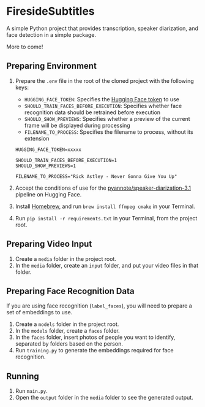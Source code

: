 # FiresideSubtitles

A simple Python project that provides transcription, speaker diarization, and face detection in a simple package.

More to come!

## Preparing Environment

1. Prepare the `.env` file in the root of the cloned project with the following keys:
    - `HUGGING_FACE_TOKEN`: Specifies the [Hugging Face token](https://huggingface.co/docs/hub/security-tokens) to use
    - `SHOULD_TRAIN_FACES_BEFORE_EXECUTION`: Specifies whether face recognition data should be retrained before execution
    - `SHOULD_SHOW_PREVIEWS`: Specifies whether a preview of the current frame will be displayed during processing
    - `FILENAME_TO_PROCESS`: Specifies the filename to process, without its extension

    ```dotenv
    HUGGING_FACE_TOKEN=xxxxx

    SHOULD_TRAIN_FACES_BEFORE_EXECUTION=1
    SHOULD_SHOW_PREVIEWS=1

    FILENAME_TO_PROCESS="Rick Astley - Never Gonna Give You Up"
    ```

2. Accept the conditions of use for the [pyannote/speaker-diarization-3.1](https://huggingface.co/pyannote/speaker-diarization-3.1) pipeline on Hugging Face.
3. Install [Homebrew](https://brew.sh), and run `brew install ffmpeg cmake` in your Terminal.
4. Run `pip install -r requirements.txt` in your Terminal, from the project root.

## Preparing Video Input

1. Create a `media` folder in the project root.
2. In the `media` folder, create an `input` folder, and put your video files in that folder.

## Preparing Face Recognition Data

If you are using face recognition (`label_faces`), you will need to prepare a set of embeddings to use.

1. Create a `models` folder in the project root.
2. In the `models` folder, create a `faces` folder.
3. In the `faces` folder, insert photos of people you want to identify, separated by folders based on the person.
4. Run `training.py` to generate the embeddings required for face recognition.

## Running

1. Run `main.py`.
2. Open the `output` folder in the `media` folder to see the generated output.
